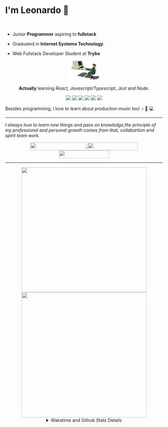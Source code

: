 # I'm Leonardo 🌈
<p align="center">
<img src="https://upload.wikimedia.org/wikipedia/en/thumb/0/05/Flag_of_Brazil.svg/1200px-Flag_of_Brazil.svg.png" width=20 height=15 / >
<img src="https://upload.wikimedia.org/wikipedia/commons/2/2b/Bandeira_do_estado_de_S%C3%A3o_Paulo.svg" width=20 height=15 / >
</p>

- Junior <b>Programmer</b> aspiring to <b>fullstack</b>

- Graduated in <b>Internet Systems Technology</b>.

- Web Fullstack Developer Student at <b>Trybe</b>

<div align="center">

<img src="./img/computer.gif" width="100px">

**Actually** learning _React_, _Javascript/Typescript_, _Jest_ and  _Node_. 

</div>
       
<p align="center">
<img src="https://badges.aleen42.com/src/react.svg">
<img src="https://badges.aleen42.com/src/redux.svg"> 
<img src="https://badges.aleen42.com/src/javascript.svg">
<img src="https://badges.aleen42.com/src/typescript.svg">
<img src="https://badges.aleen42.com/src/jest_1.svg">
<img src="https://badges.aleen42.com/src/node.svg">
<br>
</p>

Besides programming, i love to learn about production music too! :notes: :musical_keyboard: :computer:

* * *

<i>I always love to learn new things and pass on knowledge,the principle of my professional and personal growth comes from that, collabartion and spirit team work.</i><br>

<div align="center">
       
<a href="https://www.linkedin.com/in/lcds90/">
  <img align="center" src="https://img.shields.io/static/v1?logo=linkedin&label=linkedin&message=lcds90&color=blue&style=for-the-badge" height=25 width=180/>
</a>
<a href="http://lcds.me">
  <img align="center" src="https://img.shields.io/static/v1?&label=Portflio&message=site&color=green&style=for-the-badge" height=25 width=160/>
</a>
<a href="mailto:lcds90@gmail.com">
  <img align="center" src="https://img.shields.io/static/v1?&logo=gmail&label=Send&message=Email&color=red&style=for-the-badge" height=25 width=160/>
</a>
       
</div>

* * *

<div align="center">
<a href="https://github.com/lcds90/">
  <img align="center" src="https://github-readme-stats.vercel.app/api/top-langs/?username=lcds90&langs_count=10&theme=gruvbox&layout=compact&include_all_commits=true" height="400px" width="400px"/>
</a>
<a href="https://wakatime.com/@lcds90">
  <img align="center" src="https://github-readme-stats.vercel.app/api/wakatime?username=lcds90&theme=gruvbox&layout=compact" height="400px" width="400px"/>
</a>
       
<details>
       <summary>Wakatime and Github Stats Details</summary>
       <div align="justify">
              
<!--START_SECTION:waka-->
![Profile Views](http://img.shields.io/badge/Profile%20Views-20-blue)

**🐱 My Github Data** 

> 🏆 705 Contributions in the Year 2021
 > 
> 📦 534.8 kB Used in Github's Storage 
 > 
> 💼 Opted to Hire
 > 
> 📜 51 Public Repositories 
 > 
> 🔑 40 Private Repositories  
 > 
**I'm a Night 🦉** 

```text
🌞 Morning    89 commits     ████░░░░░░░░░░░░░░░░░░░░░   16.86% 
🌆 Daytime    166 commits    ███████░░░░░░░░░░░░░░░░░░   31.44% 
🌃 Evening    137 commits    ██████░░░░░░░░░░░░░░░░░░░   25.95% 
🌙 Night      136 commits    ██████░░░░░░░░░░░░░░░░░░░   25.76%

```
📅 **I'm Most Productive on Saturday** 

```text
Monday       98 commits     ████░░░░░░░░░░░░░░░░░░░░░   18.56% 
Tuesday      73 commits     ███░░░░░░░░░░░░░░░░░░░░░░   13.83% 
Wednesday    46 commits     ██░░░░░░░░░░░░░░░░░░░░░░░   8.71% 
Thursday     37 commits     █░░░░░░░░░░░░░░░░░░░░░░░░   7.01% 
Friday       59 commits     ██░░░░░░░░░░░░░░░░░░░░░░░   11.17% 
Saturday     124 commits    █████░░░░░░░░░░░░░░░░░░░░   23.48% 
Sunday       91 commits     ████░░░░░░░░░░░░░░░░░░░░░   17.23%

```


📊 **This Week I Spent My Time On** 

```text
⌚︎ Time Zone: America/Sao_Paulo

💬 Programming Languages: 
JSX                      14 hrs 32 mins      ████████░░░░░░░░░░░░░░░░░   33.52% 
JavaScript               13 hrs 7 mins       ███████░░░░░░░░░░░░░░░░░░   30.25% 
CSS                      8 hrs 54 mins       █████░░░░░░░░░░░░░░░░░░░░   20.52% 
Markdown                 3 hrs 18 mins       ██░░░░░░░░░░░░░░░░░░░░░░░   7.62% 
JSON                     1 hr 52 mins        █░░░░░░░░░░░░░░░░░░░░░░░░   4.34%

🔥 Editors: 
VS Code                  43 hrs 23 mins      █████████████████████████   100.0%

🐱‍💻 Projects: 
webjump-assessment-fronte28 hrs 23 mins      ████████████████░░░░░░░░░   65.45% 
sd-013-a-project-trivia-r4 hrs 14 mins       ██░░░░░░░░░░░░░░░░░░░░░░░   9.79% 
trybe-cronometer         3 hrs 32 mins       ██░░░░░░░░░░░░░░░░░░░░░░░   8.17% 
sd-013-a-project-starwars3 hrs 21 mins       ██░░░░░░░░░░░░░░░░░░░░░░░   7.75% 
react-documentation-learn1 hr 45 mins        █░░░░░░░░░░░░░░░░░░░░░░░░   4.06%

💻 Operating System: 
Linux                    43 hrs 23 mins      █████████████████████████   100.0%

```

**I Mostly Code in JavaScript** 

```text
JavaScript               33 repos            ██████████░░░░░░░░░░░░░░░   39.76% 
HTML                     14 repos            ████░░░░░░░░░░░░░░░░░░░░░   16.87% 
TypeScript               14 repos            ████░░░░░░░░░░░░░░░░░░░░░   16.87% 
CSS                      6 repos             █░░░░░░░░░░░░░░░░░░░░░░░░   7.23% 
PHP                      5 repos             █░░░░░░░░░░░░░░░░░░░░░░░░   6.02%

```


**Timeline**

![Chart not found](https://raw.githubusercontent.com/lcds90/lcds90/main/charts/bar_graph.png) 


 Last Updated on 19/09/2021
<!--END_SECTION:waka-->
              
              
   </div>
</details>
       
       
</div>
